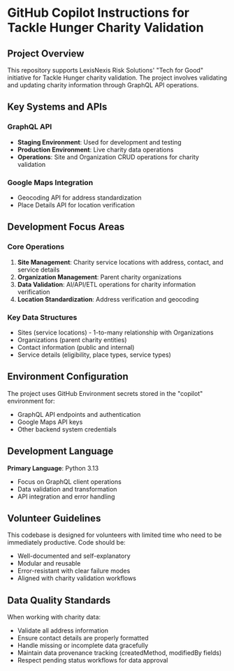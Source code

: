 # GitHub Copilot Instructions for Tackle Hunger Charity Validation

## Project Overview

This repository supports LexisNexis Risk Solutions' "Tech for Good" initiative for Tackle Hunger charity validation. The project involves validating and updating charity information through GraphQL API operations.

## Key Systems and APIs

### GraphQL API
- **Staging Environment**: Used for development and testing
- **Production Environment**: Live charity data operations
- **Operations**: Site and Organization CRUD operations for charity validation

### Google Maps Integration
- Geocoding API for address standardization
- Place Details API for location verification

## Development Focus Areas

### Core Operations
1. **Site Management**: Charity service locations with address, contact, and service details
2. **Organization Management**: Parent charity organizations
3. **Data Validation**: AI/API/ETL operations for charity information verification
4. **Location Standardization**: Address verification and geocoding

### Key Data Structures
- Sites (service locations) - 1-to-many relationship with Organizations
- Organizations (parent charity entities)
- Contact information (public and internal)
- Service details (eligibility, place types, service types)

## Environment Configuration

The project uses GitHub Environment secrets stored in the "copilot" environment for:
- GraphQL API endpoints and authentication
- Google Maps API keys
- Other backend system credentials

## Development Language

**Primary Language**: Python 3.13
- Focus on GraphQL client operations
- Data validation and transformation
- API integration and error handling

## Volunteer Guidelines

This codebase is designed for volunteers with limited time who need to be immediately productive. Code should be:
- Well-documented and self-explanatory
- Modular and reusable
- Error-resistant with clear failure modes
- Aligned with charity validation workflows

## Data Quality Standards

When working with charity data:
- Validate all address information
- Ensure contact details are properly formatted
- Handle missing or incomplete data gracefully
- Maintain data provenance tracking (createdMethod, modifiedBy fields)
- Respect pending status workflows for data approval